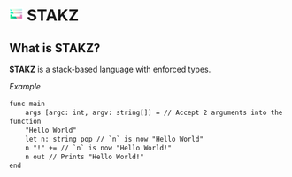 # <img src="./icons/icon-alpha.png" alt="icon" width=25 height=25 /> STAKZ

## What is STAKZ?
**STAKZ** is a stack-based language with enforced types.

*Example*
```stakz
func main
	args [argc: int, argv: string[]] = // Accept 2 arguments into the function 
	"Hello World"
	let n: string pop // `n` is now "Hello World"
	n "!" += // `n` is now "Hello World!"
	n out // Prints "Hello World!"
end
```
